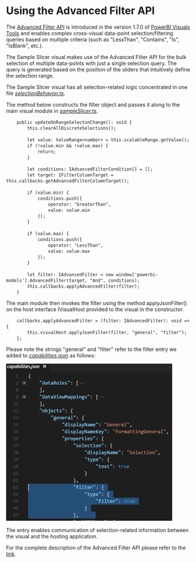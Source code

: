 # Using the Advanced Filter API 

The [Advanced Filter API](https://github.com/Microsoft/powerbi-models) is introduced in the version 1.7.0 of [PowerBI Visuals Tools](https://github.com/Microsoft/PowerBI-visuals-tools) and enables complex cross-visual data-point selection/filtering queries based on multiple criteria (such as "LessThan", "Contains", "Is", "IsBlank", etc.). 

The Sample Slicer visual makes use of the Advanced Filter API for the bulk selection of multiple data-points with just a single selection query. The query is generated based on the position of the sliders that intuitively define the selection range. 

The Sample Slicer visual has all selection-related logic concentrated in one file [*selectionBehavior.ts*](/src/selectionBehavior.ts).

The method below constructs the filter object and passes it along to the main visual module in [*sampleSlicer.ts*](/src/sampleSlicer.ts).

```
    public updateOnRangeSelectonChange(): void {
        this.clearAllDiscreteSelections();

        let value: ValueRange<number> = this.scalableRange.getValue();
        if (!value.min && !value.max) {
            return;
        }

        let conditions: IAdvancedFilterCondition[] = [];
        let target: IFilterColumnTarget = this.callbacks.getAdvancedFilterColumnTarget();

        if (value.min) {
            conditions.push({
                operator: "GreaterThan",
                value: value.min
            });
        }

        if (value.max) {
            conditions.push({
                operator: "LessThan",
                value: value.max
            });
        }

        let filter: IAdvancedFilter = new window['powerbi-models'].AdvancedFilter(target, "And", conditions);
        this.callbacks.applyAdvancedFilter(filter);
    }
```

The main module then invokes the filter using the method applyJsonFilter() on the host interface IVisualHost provided to the visual in the constructor.  
```
    callbacks.applyAdvancedFilter = (filter: IAdvancedFilter): void => {
        this.visualHost.applyJsonFilter(filter, "general", "filter");
    };
```

Please note the strings "general" and "filter" refer to the filter entry we added to [*capabilities.json*](/capabilities.json) as follows: 

![](/doc/images/advanced-filter-api-in-capabilities.json.PNG)

The entry enables communication of selection-related information between the visual and the hosting application. 

For the complete description of the Advanced Filter API please refer to the [link](https://github.com/Microsoft/powerbi-models).
